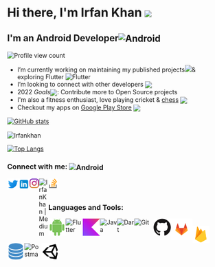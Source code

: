 # Hi there, I'm Irfan Khan <img align="center" src="https://media.giphy.com/media/yxicUANit7fTdEdZgr/giphy.gif" width="35">

## I'm an Android Developer<img align="center" alt="Android" width="55" src="https://media.giphy.com/media/Y4bzv6DYbYzy8jDnoW/giphy.gif"/>


<img src="https://komarev.com/ghpvc/?username=irfankhan751&label=Profile%20views&color=1f6fea&style=plastic" alt="Profile view count"/>

- I’m currently working on maintaining my published projects<img src="https://media.giphy.com/media/rxzIRXC6RxNFRFOkJG/giphy.gif" width="20">& exploring Flutter <img  alt="Flutter" title="Flutter" height="20" src="https://www.vectorlogo.zone/logos/flutterio/flutterio-icon.svg" />
- I’m looking to connect with other developers <img align="center" src="https://media.giphy.com/media/h4NcajKbIjNMWp2zfM/giphy.gif" width="20">
- 2022 *Goals*<img align="center" src="https://media.giphy.com/media/UWyolgnwKnr8mfWZOY/giphy.gif" width="30">: Contribute more to Open Source projects
- I'm also a fitness enthusiast, love playing cricket & [chess](https://www.chess.com/member/akshayashokcode) <img align="center" src="https://media.giphy.com/media/TaNwx4eG9ol8fMqIOs/giphy.gif" width="10">
- Checkout my apps on [Google Play Store](https://play.google.com/store/apps/developer?id=SkyApp+Developers) <img align="center" src="https://media.giphy.com/media/c5LfZJAwLQxXNKsJ9J/giphy.gif" width="30">


[![GitHub stats](https://github-readme-stats-akshayashokcode.vercel.app//api?username=irfankhan751&theme=gotham&show_icons=true&include_all_commits=true&hide_border=true&bg_color=0d1117&title_color=38d252&icon_color=1f6fea&text_color=fefefe )](https://github.com/anuraghazra/github-readme-stats)
<p><img align="center" src="https://github-readme-streak-stats.herokuapp.com/?user=irfankhan751&theme=github-dark&hide_border=true" alt="Irfankhan"/></p>

[![Top Langs](https://github-readme-stats-akshayashokcode.vercel.app//api/top-langs/?username=irfankhan751&layout=compact&theme=gotham&langs_count=10&hide=html&hide_border=true&hide_title=true&bg_color=0d1117&text_color=fefefe)](https://github.com/anuraghazra/github-readme-stats)
<br />

### Connect with me: <img align="center" alt="Android" width="90" src="https://media.giphy.com/media/X7Oe8SfCbv5GSzDGFl/giphy.gif" />

[<img align="left" alt="IrfanKhan | Twitter" width="26px" src="https://github.com/AkshayAshokCode/AkshayAshokCode/blob/main/icons/twitter.png"/>][facebook]
[<img align="left" alt="IrfanKhan | LinkedIn" width="26px" src="https://github.com/AkshayAshokCode/AkshayAshokCode/blob/main/icons/linkedin.png" />][linkedin]
[<img align="left" alt="IrfanKhan | Instagram" width="22px" src="https://github.com/AkshayAshokCode/AkshayAshokCode/blob/main/icons/instagram.png" />][instagram]
[<img align="left" alt="IrfanKhan | Medium" width="22px" src="https://cdn.jsdelivr.net/npm/simple-icons@v3/icons/medium.svg" />][medium]
[<img align="left" alt="IrfanKhan | Medium" height="22px" src="https://github.com/AkshayAshokCode/AkshayAshokCode/blob/main/icons/stackoverflow.png" />][stackoverflow]
<br />
<br />

### Languages and Tools:
<p>
<img align="left" alt="Android" title="Android" width="40" height="40" src="https://raw.githubusercontent.com/github/explore/80688e429a7d4ef2fca1e82350fe8e3517d3494d/topics/android/android.png" />&nbsp;
  <img align="left" alt="Flutter" title="Flutter" height="40" width="40" src="https://www.vectorlogo.zone/logos/flutterio/flutterio-icon.svg" />&nbsp;
<img align="left" alt="Kotlin" title="Kotlin" width="40" height="40" src="https://raw.githubusercontent.com/github/explore/80688e429a7d4ef2fca1e82350fe8e3517d3494d/topics/kotlin/kotlin.png" />&nbsp;
<img align="left" alt="Java" title="Java" height="40" width="40" src="https://www.vectorlogo.zone/logos/java/java-icon.svg" />&nbsp;
<img align="left" alt="Dart" title="Dart" height="40" width="40" src="https://www.vectorlogo.zone/logos/dartlang/dartlang-icon.svg" />&nbsp;
<img align="left" alt="Git" title="Git" width="45" height="45" src="https://www.vectorlogo.zone/logos/git-scm/git-scm-icon.svg"/>&nbsp;
<img align="left" alt="GitHub" title="GitHub" width="40" height="40" src="https://raw.githubusercontent.com/github/explore/78df643247d429f6cc873026c0622819ad797942/topics/github/github.png" />&nbsp;
<img align="left" alt="GitLab" title="GitLab" width="50" height="50" src="https://github.com/AkshayAshokCode/AkshayAshokCode/blob/main/icons/gitlab-icon-rgb.png" />&nbsp;
<img align="left" alt="Firebase" title="Firebase" width="40" height="40" src="https://raw.githubusercontent.com/github/explore/80688e429a7d4ef2fca1e82350fe8e3517d3494d/topics/firebase/firebase.png" />&nbsp;
<img align="left" alt="SQL" title="SQL" width="40" height="40" src="https://github.com/AkshayAshokCode/AkshayAshokCode/blob/main/icons/sql.png" />&nbsp;
<img align="left" alt="Postman" title="Postman" width="40" height="40" src="https://www.vectorlogo.zone/logos/getpostman/getpostman-icon.svg" />&nbsp;
<img align="left" alt="Unity" title="Unity" width="40" height="40" src="https://github.com/AkshayAshokCode/AkshayAshokCode/blob/main/icons/unity.png" />&nbsp;
</p>

[facebook]: https://facebook.com/Mr.Irfan751
[instagram]: https://instagram.com/if_e_khan
[linkedin]: https://linkedin.com/in/se-irfan
[medium]: https://medium.com/@seirfankhan
[stackoverflow]: https://stackoverflow.com/users/999999/khan-irfan?tab=profile



